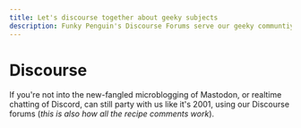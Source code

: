 ```yaml
---
title: Let's discourse together about geeky subjects
description: Funky Penguin's Discourse Forums serve our geeky communtiy, and consolidate comments and discussion from either the Geek Cookbook or the blog.
---
```

# Discourse

If you're not into the new-fangled microblogging of Mastodon, or realtime chatting of Discord, can still party with us like it's 2001, using our Discourse forums (*this is also how all the recipe comments work*).

